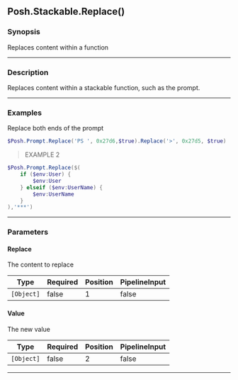 Posh.Stackable.Replace()
------------------------

### Synopsis
Replaces content within a function

---

### Description

Replaces content within a stackable function, such as the prompt.

---

### Examples
Replace both ends of the prompt

```PowerShell
$Posh.Prompt.Replace('PS ', 0x27d6,$true).Replace('>', 0x27d5, $true)
```
> EXAMPLE 2

```PowerShell
$Posh.Prompt.Replace($(
    if ($env:User) {
        $env:User
    } elseif ($env:UserName) {
        $env:UserName
    }
),'***')
```

---

### Parameters
#### **Replace**
The content to replace

|Type      |Required|Position|PipelineInput|
|----------|--------|--------|-------------|
|`[Object]`|false   |1       |false        |

#### **Value**
The new value

|Type      |Required|Position|PipelineInput|
|----------|--------|--------|-------------|
|`[Object]`|false   |2       |false        |

---
